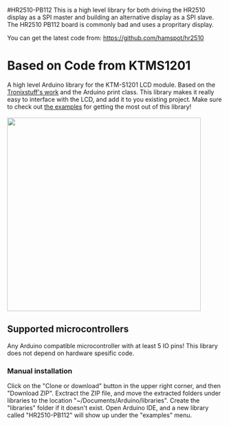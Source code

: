 #HR2510-PB112
This is a high level library for both driving the HR2510 display as a SPI master and building an 
alternative display as a SPI slave.  The HR2510 PB112 board is commonly bad and uses a propritary display.  

You can get the latest code from:
https://github.com/hamspot/hr2510

# Based on Code from KTMS1201
A high level Arduino library for the KTM-S1201 LCD module. Based on the [Tronixstuff's work](http://tronixstuff.com/2013/03/11/arduino-and-ktm-s1201-lcd-modules/) and the Arduino print class. This library makes it really easy to interface with the LCD, and add it to you existing project. Make sure to check out [the examples](https://github.com/MCUdude/KTMS1201/tree/master/examples) for getting the most out of this library!
<br/> <br/>
<img src="http://i.imgur.com/SHNdIkf.jpg" width="450">

## Supported microcontrollers
Any Arduino compatible microcontroller with at least 5 IO pins! This library does not depend on hardware spesific code.

### Manual installation
Click on the "Clone or download" button in the upper right corner, and then "Download ZIP". Exctract the ZIP file, and move the extracted folders under libraries to the location "~/Documents/Arduino/libraries". Create the "libraries" folder if it doesn't exist. Open Arduino IDE, and a new library called "HR2510-PB112" will show up under the "examples" menu.

